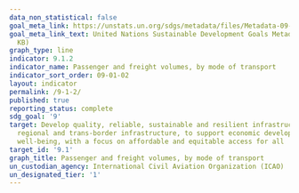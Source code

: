 ```yaml
---
data_non_statistical: false
goal_meta_link: https://unstats.un.org/sdgs/metadata/files/Metadata-09-01-02.pdf
goal_meta_link_text: United Nations Sustainable Development Goals Metadata (PDF 375
  KB)
graph_type: line
indicator: 9.1.2
indicator_name: Passenger and freight volumes, by mode of transport
indicator_sort_order: 09-01-02
layout: indicator
permalink: /9-1-2/
published: true
reporting_status: complete
sdg_goal: '9'
target: Develop quality, reliable, sustainable and resilient infrastructure, including
  regional and trans-border infrastructure, to support economic development and human
  well-being, with a focus on affordable and equitable access for all
target_id: '9.1'
graph_title: Passenger and freight volumes, by mode of transport
un_custodian_agency: International Civil Aviation Organization (ICAO)
un_designated_tier: '1'
---
```

